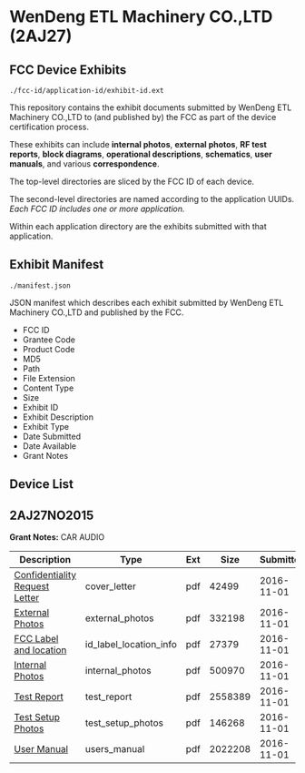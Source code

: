 # WenDeng ETL Machinery CO.,LTD (2AJ27)
## FCC Device Exhibits

```
./fcc-id/application-id/exhibit-id.ext
```

This repository contains the exhibit documents submitted by WenDeng ETL Machinery CO.,LTD to (and published by) the FCC as part of the device certification process.

These exhibits can include **internal photos**, **external photos**, **RF test reports**, **block diagrams**, **operational descriptions**, **schematics**, **user manuals**, and various **correspondence**.

The top-level directories are sliced by the FCC ID of each device.

The second-level directories are named according to the application UUIDs. *Each FCC ID includes one or more application.*

Within each application directory are the exhibits submitted with that application. 

## Exhibit Manifest

```
./manifest.json
```

JSON manifest which describes each exhibit submitted by WenDeng ETL Machinery CO.,LTD and published by the FCC.

- FCC ID
- Grantee Code
- Product Code
- MD5
- Path
- File Extension
- Content Type
- Size
- Exhibit ID
- Exhibit Description
- Exhibit Type
- Date Submitted
- Date Available
- Grant Notes

## Device List
## 2AJ27NO2015
**Grant Notes:** CAR AUDIO

| Description | Type | Ext | Size | Submitted | Available |
| ----------- | ---- | --- | ---- | --------- | --------- |
| [Confidentiality Request Letter](2AJ27NO2015/f1a96b61848bc8e3863dd0ab02d1ac55/3183361.pdf) | cover_letter | pdf | 42499 | 2016-11-01 | 2016-11-01 |
| [External Photos](2AJ27NO2015/f1a96b61848bc8e3863dd0ab02d1ac55/3183362.pdf) | external_photos | pdf | 332198 | 2016-11-01 | 2016-11-01 |
| [FCC Label and location](2AJ27NO2015/f1a96b61848bc8e3863dd0ab02d1ac55/3183364.pdf) | id_label_location_info | pdf | 27379 | 2016-11-01 | 2016-11-01 |
| [Internal Photos](2AJ27NO2015/f1a96b61848bc8e3863dd0ab02d1ac55/3183363.pdf) | internal_photos | pdf | 500970 | 2016-11-01 | 2016-11-01 |
| [Test Report](2AJ27NO2015/f1a96b61848bc8e3863dd0ab02d1ac55/3183365.pdf) | test_report | pdf | 2558389 | 2016-11-01 | 2016-11-01 |
| [Test Setup Photos](2AJ27NO2015/f1a96b61848bc8e3863dd0ab02d1ac55/3183366.pdf) | test_setup_photos | pdf | 146268 | 2016-11-01 | 2016-11-01 |
| [User Manual](2AJ27NO2015/f1a96b61848bc8e3863dd0ab02d1ac55/3183367.pdf) | users_manual | pdf | 2022208 | 2016-11-01 | 2016-11-01 |
